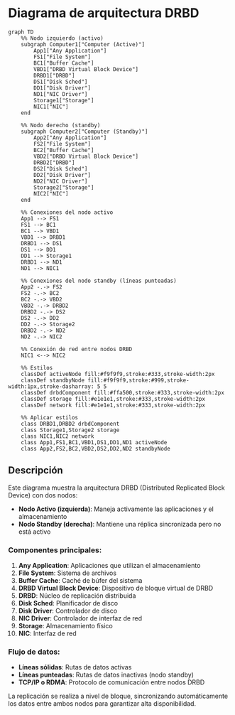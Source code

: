 # Diagrama de arquitectura DRBD

```mermaid
graph TD
    %% Nodo izquierdo (activo)
    subgraph Computer1["Computer (Active)"]
        App1["Any Application"]
        FS1["File System"]
        BC1["Buffer Cache"]
        VBD1["DRBD Virtual Block Device"]
        DRBD1["DRBD"]
        DS1["Disk Sched"]
        DD1["Disk Driver"]
        ND1["NIC Driver"]
        Storage1["Storage"]
        NIC1["NIC"]
    end
    
    %% Nodo derecho (standby)
    subgraph Computer2["Computer (Standby)"]
        App2["Any Application"]
        FS2["File System"]
        BC2["Buffer Cache"]
        VBD2["DRBD Virtual Block Device"]
        DRBD2["DRBD"]
        DS2["Disk Sched"]
        DD2["Disk Driver"]
        ND2["NIC Driver"]
        Storage2["Storage"]
        NIC2["NIC"]
    end
    
    %% Conexiones del nodo activo
    App1 --> FS1
    FS1 --> BC1
    BC1 --> VBD1
    VBD1 --> DRBD1
    DRBD1 --> DS1
    DS1 --> DD1
    DD1 --> Storage1
    DRBD1 --> ND1
    ND1 --> NIC1
    
    %% Conexiones del nodo standby (líneas punteadas)
    App2 -.-> FS2
    FS2 -.-> BC2
    BC2 -.-> VBD2
    VBD2 -.-> DRBD2
    DRBD2 -.-> DS2
    DS2 -.-> DD2
    DD2 -.-> Storage2
    DRBD2 -.-> ND2
    ND2 -.-> NIC2
    
    %% Conexión de red entre nodos DRBD
    NIC1 <--> NIC2
    
    %% Estilos
    classDef activeNode fill:#f9f9f9,stroke:#333,stroke-width:2px
    classDef standbyNode fill:#f9f9f9,stroke:#999,stroke-width:1px,stroke-dasharray: 5 5
    classDef drbdComponent fill:#ffa500,stroke:#333,stroke-width:2px
    classDef storage fill:#e1e1e1,stroke:#333,stroke-width:2px
    classDef network fill:#e1e1e1,stroke:#333,stroke-width:2px
    
    %% Aplicar estilos
    class DRBD1,DRBD2 drbdComponent
    class Storage1,Storage2 storage
    class NIC1,NIC2 network
    class App1,FS1,BC1,VBD1,DS1,DD1,ND1 activeNode
    class App2,FS2,BC2,VBD2,DS2,DD2,ND2 standbyNode
```

## Descripción

Este diagrama muestra la arquitectura DRBD (Distributed Replicated Block Device) con dos nodos:

- **Nodo Activo (izquierda)**: Maneja activamente las aplicaciones y el almacenamiento
- **Nodo Standby (derecha)**: Mantiene una réplica sincronizada pero no está activo

### Componentes principales:

1. **Any Application**: Aplicaciones que utilizan el almacenamiento
2. **File System**: Sistema de archivos
3. **Buffer Cache**: Caché de búfer del sistema
4. **DRBD Virtual Block Device**: Dispositivo de bloque virtual de DRBD
5. **DRBD**: Núcleo de replicación distribuida
6. **Disk Sched**: Planificador de disco
7. **Disk Driver**: Controlador de disco
8. **NIC Driver**: Controlador de interfaz de red
9. **Storage**: Almacenamiento físico
10. **NIC**: Interfaz de red

### Flujo de datos:

- **Líneas sólidas**: Rutas de datos activas
- **Líneas punteadas**: Rutas de datos inactivas (nodo standby)
- **TCP/IP o RDMA**: Protocolo de comunicación entre nodos DRBD

La replicación se realiza a nivel de bloque, sincronizando automáticamente los datos entre ambos nodos para garantizar alta disponibilidad.
